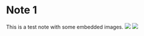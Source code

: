 # Note 1

This is a test note with some embedded images.
![](AA/_assets/aa1.png)
![](AA/B/_assets/aa3.png)